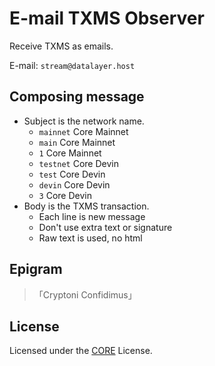 # E-mail TXMS Observer

Receive TXMS as emails.

E-mail: `stream@datalayer.host`

## Composing message

- Subject is the network name.
  - `mainnet` Core Mainnet
  - `main` Core Mainnet
  - `1` Core Mainnet
  - `testnet` Core Devin
  - `test` Core Devin
  - `devin` Core Devin
  - `3` Core Devin
- Body is the TXMS transaction.
  - Each line is new message
  - Don't use extra text or signature
  - Raw text is used, no html
  
## Epigram

> 「Cryptoni Confidimus」

## License

Licensed under the [CORE](LICENSE) License.
